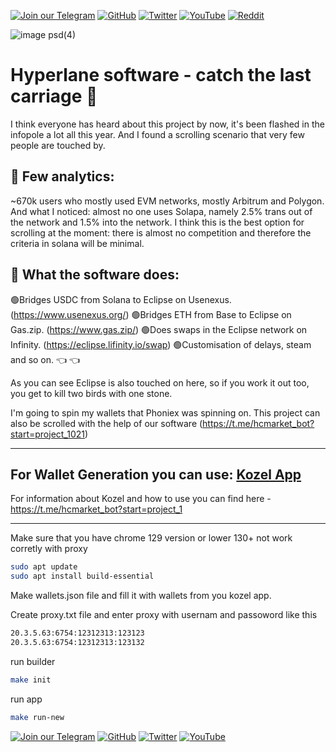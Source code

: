 [![Join our Telegram](https://img.shields.io/badge/Telegram-2CA5E0?style=for-the-badge&logo=telegram&logoColor=white)](https://t.me/hidden_coding)
[![GitHub](https://img.shields.io/badge/GitHub-181717?style=for-the-badge&logo=github&logoColor=white)](https://github.com/aero25x)
[![Twitter](https://img.shields.io/badge/Twitter-1DA1F2?style=for-the-badge&logo=x&logoColor=white)](https://x.com/aero25x)
[![YouTube](https://img.shields.io/badge/YouTube-FF0000?style=for-the-badge&logo=youtube&logoColor=white)](https://www.youtube.com/@flaming_chameleon)
[![Reddit](https://img.shields.io/badge/Reddit-FF3A00?style=for-the-badge&logo=reddit&logoColor=white)](https://www.reddit.com/r/HiddenCode/)



![image psd(4)](https://github.com/user-attachments/assets/42d5c80e-2256-4290-a401-429b57d19205)



# Hyperlane software - catch the last carriage 🚂

I think everyone has heard about this project by now, it's been flashed in the infopole a lot all this year. And I found a scrolling scenario that very few people are touched by.

## 💯 Few analytics:
~670k users who mostly used EVM networks, mostly Arbitrum and Polygon. And what I noticed: almost no one uses Solapa, namely 2.5% trans out of the network and 1.5% into the network. I think this is the best option for scrolling at the moment: there is almost no competition and therefore the criteria in solana will be minimal.

## 📱 What the software does: 

🟢Bridges USDC from Solana to Eclipse on Usenexus. (https://www.usenexus.org/)
🟢Bridges ETH from Base to Eclipse on Gas.zip. (https://www.gas.zip/)
🟢Does swaps in the Eclipse network on Infinity. (https://eclipse.lifinity.io/swap)
🟢Customisation of delays, steam and so on. 👈 👈

As you can see Eclipse is also touched on here, so if you work it out too, you get to kill two birds with one stone. 

I'm going to spin my wallets that Phoniex was spinning on. This project can also be scrolled with the help of our software (https://t.me/hcmarket_bot?start=project_1021)

---

 ## For Wallet Generation you can use: [Kozel App](https://github.com/dry-com/kozel)

For information about Kozel and how to use you can find here - https://t.me/hcmarket_bot?start=project_1

---





Make sure that you have chrome 129 version or lower
130+ not work corretly with proxy



```bash
sudo apt update
sudo apt install build-essential
```

Make wallets.json file and fill it with wallets from you kozel app.

Create proxy.txt file and enter proxy with usernam and passoword like this

```proxy.txt
20.3.5.63:6754:12312313:123123
20.3.5.63:6754:12312313:123132
```

run builder

```bash
make init
```

run app

```bash
make run-new
```



[![Join our Telegram](https://img.shields.io/badge/Telegram-2CA5E0?style=for-the-badge&logo=telegram&logoColor=white)](https://t.me/hidden_coding)
[![GitHub](https://img.shields.io/badge/GitHub-181717?style=for-the-badge&logo=github&logoColor=white)](https://github.com/aero25x)
[![Twitter](https://img.shields.io/badge/Twitter-1DA1F2?style=for-the-badge&logo=x&logoColor=white)](https://x.com/aero25x)
[![YouTube](https://img.shields.io/badge/YouTube-FF0000?style=for-the-badge&logo=youtube&logoColor=white)](https://www.youtube.com/@flaming_chameleon)






